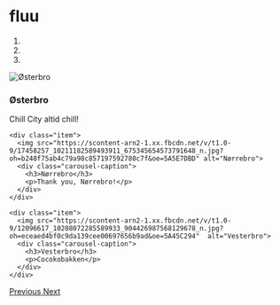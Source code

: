# fluu

<div class="container">
<div class="jumbotron">


<!-- captions -->

<div id="karusellen" class="carousel slide" data-ride="carousel">
  <!-- Indicators -->
  <ol class="carousel-indicators">
    <li data-target="#karusellen" data-slide-to="0" class="active"></li>
    <li data-target="#karusellen" data-slide-to="1"></li>
    <li data-target="#karusellen" data-slide-to="2"></li>
  </ol>

  <!-- Wrapper for slides -->
  <div class="carousel-inner">
    <div class="item active">
      <img src="https://scontent-arn2-1.xx.fbcdn.net/v/t1.0-9/10463046_10203396117596980_567761230189946279_n.jpg?oh=fafe35cafbcf2cd3da3d7469721130f7&oe=5A5C73AC" alt="Østerbro" alt="Østerbro">
      <div class="carousel-caption">
        <h3>Østerbro</h3>
        <p>Chill City altid chill!</p>
      </div>
    </div>

    <div class="item">
      <img src="https://scontent-arn2-1.xx.fbcdn.net/v/t1.0-9/17458257_10211182589493911_675345654573791648_n.jpg?oh=b248f75ab4c79a98c857197592780c7f&oe=5A5E7DBD" alt="Nørrebro">
      <div class="carousel-caption">
        <h3>Nørrebro</h3>
        <p>Thank you, Nørrebro!</p>
      </div>
    </div>

    <div class="item">
      <img src="https://scontent-arn2-1.xx.fbcdn.net/v/t1.0-9/12096617_10208072285589933_904426987568129678_n.jpg?oh=eceaed4bf0c9da139cee00697656b9ad&oe=5A45C294"  alt="Vesterbro">
      <div class="carousel-caption">
        <h3>Vesterbro</h3>
        <p>Cocokobakken</p>
      </div>
    </div>
  </div>

   <!-- Left and right controls -->
  <a class="left carousel-control" href="#karusellen" role="button" data-slide="prev">
    <span class="glyphicon glyphicon-chevron-left" aria-hidden="true"></span>
    <span class="sr-only">Previous</span>
  </a>
  <a class="right carousel-control" href="#karusellen" role="button" data-slide="next">
    <span class="glyphicon glyphicon-chevron-right" aria-hidden="true"></span>
    <span class="sr-only">Next</span>
  </a>
</div>
  <!--
  
  <a class="left carousel-control" href="#karusellen" data-slide="prev">
    <span class="glyphicon glyphicon-chevron-left"></span>
    <span class="sr-only">Previous</span>
  </a>
  <a class="right carousel-control" href="#karusellen" data-slide="next">
    <span class="glyphicon glyphicon-chevron-right"></span>
    <span class="sr-only">Next</span>
  </a>
</div>
    
  </div>
</div>
-->
